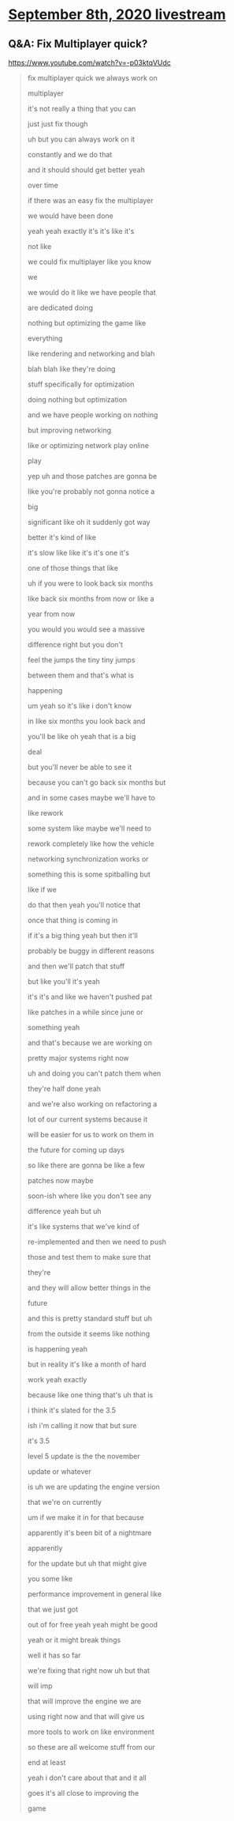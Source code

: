 # [September 8th, 2020 livestream](../2020-09-08.md)
## Q&A: Fix Multiplayer quick?
https://www.youtube.com/watch?v=-p03ktqVUdc
> fix multiplayer quick we always work on
> 
> multiplayer
> 
> it's not really a thing that you can
> 
> just just fix though
> 
> uh but you can always work on it
> 
> constantly and we do that
> 
> and it should should get better yeah
> 
> over time
> 
> if there was an easy fix the multiplayer
> 
> we would have been done
> 
> yeah yeah exactly it's it's like it's
> 
> not like
> 
> we could fix multiplayer like you know
> 
> we
> 
> we would do it like we have people that
> 
> are dedicated doing
> 
> nothing but optimizing the game like
> 
> everything
> 
> like rendering and networking and blah
> 
> blah blah like they're doing
> 
> stuff specifically for optimization
> 
> doing nothing but optimization
> 
> and we have people working on nothing
> 
> but improving networking
> 
> like or optimizing network play online
> 
> play
> 
> yep uh and those patches are gonna be
> 
> like you're probably not gonna notice a
> 
> big
> 
> significant like oh it suddenly got way
> 
> better it's kind of like
> 
> it's slow like like it's it's one it's
> 
> one of those things that like
> 
> uh if you were to look back six months
> 
> like back six months from now or like a
> 
> year from now
> 
> you would you would see a massive
> 
> difference right but you don't
> 
> feel the jumps the tiny tiny jumps
> 
> between them and that's what is
> 
> happening
> 
> um yeah so it's like i don't know
> 
> in like six months you look back and
> 
> you'll be like oh yeah that is a big
> 
> deal
> 
> but you'll never be able to see it
> 
> because you can't go back six months but
> 
> and in some cases maybe we'll have to
> 
> like rework
> 
> some system like maybe we'll need to
> 
> rework completely like how the vehicle
> 
> networking synchronization works or
> 
> something this is some spitballing but
> 
> like if we
> 
> do that then yeah you'll notice that
> 
> once that thing is coming in
> 
> if it's a big thing yeah but then it'll
> 
> probably be buggy in different reasons
> 
> and then we'll patch that stuff
> 
> but like you'll it's yeah
> 
> it's it's and like we haven't pushed pat
> 
> like patches in a while since june or
> 
> something yeah
> 
> and that's because we are working on
> 
> pretty major systems right now
> 
> uh and doing you can't patch them when
> 
> they're half done yeah
> 
> and we're also working on refactoring a
> 
> lot of our current systems because it
> 
> will be easier for us to work on them in
> 
> the future for coming up days
> 
> so like there are gonna be like a few
> 
> patches now maybe
> 
> soon-ish where like you don't see any
> 
> difference yeah but uh
> 
> it's like systems that we've kind of
> 
> re-implemented and then we need to push
> 
> those and test them to make sure that
> 
> they're
> 
> and they will allow better things in the
> 
> future
> 
> and this is pretty standard stuff but uh
> 
> from the outside it seems like nothing
> 
> is happening yeah
> 
> but in reality it's like a month of hard
> 
> work yeah exactly
> 
> because like one thing that's uh that is
> 
> i think it's slated for the 3.5
> 
> ish i'm calling it now that but sure
> 
> it's 3.5
> 
> level 5 update is the the november
> 
> update or whatever
> 
> is uh we are updating the engine version
> 
> that we're on currently
> 
> um if we make it in for that because
> 
> apparently it's been bit of a nightmare
> 
> apparently
> 
> for the update but uh that might give
> 
> you some like
> 
> performance improvement in general like
> 
> that we just got
> 
> out of for free yeah yeah might be good
> 
> yeah or it might break things
> 
> well it has so far
> 
> we're fixing that right now uh but that
> 
> will imp
> 
> that will improve the engine we are
> 
> using right now and that will give us
> 
> more tools to work on like environment
> 
> so these are all welcome stuff from our
> 
> end at least
> 
> yeah i don't care about that and it all
> 
> goes it's all close to improving the
> 
> game
> 
